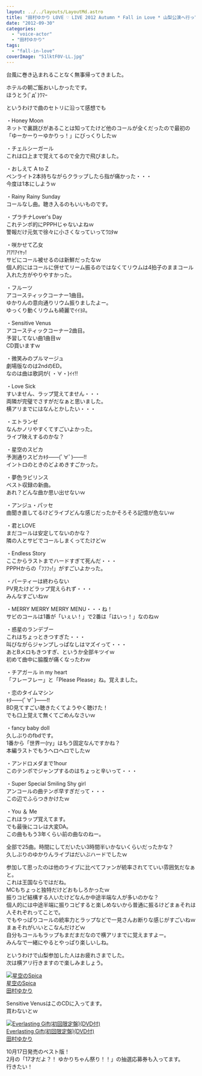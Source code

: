 ```yaml
---
layout: ../../layouts/LayoutMd.astro
title: "田村ゆかり LOVE ♡ LIVE 2012 Autumn * Fall in Love * 山梨公演へ行ってきた(感想編)"
date: "2012-09-30"
categories: 
  - "voice-actor"
  - "田村ゆかり"
tags: 
  - "fall-in-love"
coverImage: "51lktF0V-LL.jpg"
---
```


台風に巻き込まれることなく無事帰ってきました。

ホテルの朝ご飯おいしかったです。  
ほうとう(ﾟдﾟ)ｳﾏｰ

というわけで曲のセトリに沿って感想でも

・Honey Moon  
ネットで裏跳びがあることは知ってたけど他のコールが全くだったので最初の「ゆーかーりーゆかりっ！」にびっくりしたｗ

・チェルシーガール  
これは口上まで覚えてるので全力で飛びました。

・おしえて A to Z  
ペンライト2本持ちながらクラップしたら指が痛かった・・・  
今度は1本にしようｗ

・Rainy Rainy Sunday  
コールなし曲。聴き入るのもいいものです。

・プラチナLover's Day  
これテンポ的にPPPHじゃないよねｗ  
警報だけ元気で徐々に小さくなっていってﾜﾛﾀw

・咲かせて乙女  
ｱ!ｱ!ｱｲﾔｯ!  
サビにコール被せるのは新鮮だったなｗ  
個人的にはコールに併せてリーム振るのではなくてリウムは4拍子のままコール入れた方がやりやすかった。

・フルーツ  
アコースティックコーナー1曲目。  
ゆかりんの意向通りリウム振りましたよー。  
ゆっくり動くリウムも綺麗でｲｲﾖﾈ。

・Sensitive Venus  
アコースティックコーナー2曲目。  
予習してない曲1曲目ｗ  
CD買いますｗ

・微笑みのプルマージュ  
劇場版なのは2ndのED。  
なのは曲は歌詞が( ・∀・)ｲｲ!!

・Love Sick  
すいません、ラップ覚えてません・・・  
両隣が完璧でさすがだなぁと思いました。  
横アリまでにはなんとかしたい・・・

・エトランゼ  
なんかノリやすくてすごいよかった。  
ライブ映えするのかな？

・星空のスピカ  
予測通りスピカｷﾀ――(ﾟ∀ﾟ)――!!  
イントロのときのどよめきすごかった。

・夢色ラビリンス  
ベスト収録の新曲。  
あれ？どんな曲か思い出せないｗ

・アンジュ・パッセ  
曲聞き直してるけどライブどんな感じだったかそろそろ記憶が危ないｗ

・君とLOVE  
まだコールは安定してないのかな？  
隣の人とサビでコールしまくってたけどｗ  
  
・Endless Story  
ここからラストまでハードすぎて死んだ・・・  
PPPHからの「ﾌﾌﾌｯ!」がすごいよかった。

・パーティーは終わらない  
PV見たけどラップ覚えられず・・・  
みんなすごいねｗ

・MERRY MERRY MERRY MENU・・・ね！  
サビのコールは1番が「いぇい！」で2番は「はいっ！」なのねｗ

・惑星のランデブー  
これはちょっときつすぎた・・・  
叫びながらジャンプしっぱなしはマズイって・・・  
あとBメロもきつすぎ、というか全部キツイｗ  
初めて曲中に脇腹が痛くなったわｗ

・チアガール in my heart  
「フレーフレー」と「Please Please」ね。覚えました。

・恋のタイムマシン  
ｷﾀ――(ﾟ∀ﾟ)――!!  
BD見てすごい聴きたくてようやく聴けた！  
でも口上覚えて無くてごめんなさいｗ

・fancy baby doll  
久しぶりのfbdです。  
1番から「世界一(ry」はもう固定なんですかね？  
本編ラストでもうヘロヘロでしたｗ

・アンドロメダまで1hour  
このテンポでジャンプするのはちょっと辛いって・・・  
  
・Super Special Smiling Shy girl  
アンコールの曲テンポ早すぎだって・・・  
この辺でふらつきかけたｗ

・You ＆ Me  
これはラップ覚えてます。  
でも最後にコレは大変DA。  
この曲ももう3年くらい前の曲なのねー。

全部で25曲。時間にしてだいたい3時間半いかないくらいだったかな？  
久しぶりのゆかりんライブはだいぶハードでしたｗ

参加して思ったのは他のライブに比べてファンが統率されてていい雰囲気だなぁと。  
これは王国ならではだね。  
MCもちょっと独特だけどおもしろかったｗ  
振りコピ結構する人いたけどなんか中途半端な人が多いのかな？  
個人的には中途半端に振りコピすると楽しめないから普通に振るけどまぁそれは人それぞれってことで。  
でもやっぱりコールの統率力とラップなどで一見さんお断りな感じがすごいねｗ  
まぁそれがいいとこなんだけどｗ  
自分もコールもラップもまだまだなので横アリまでに覚えますよー。  
みんなで一緒にやるとやっぱり楽しいしね。

というわけで山梨参加した人はお疲れさまでした。  
次は横アリ行きますので楽しみましょう。

[![星空のSpica](/wp/images/51lktF0V-LL._SL75_.jpg)  
星空のSpica  
田村ゆかり](https://www.amazon.co.jp/exec/obidos/ASIN/B000NQRVB2/mizuka123-22/ref=nosim)

Sensitive VenusはこのCDに入ってます。  
買わないとｗ

[![Everlasting Gift(初回限定盤)(DVD付)](/wp/images/no-image-avail-tny.gif)  
Everlasting Gift(初回限定盤)(DVD付)  
田村ゆかり](https://www.amazon.co.jp/exec/obidos/ASIN/B008NCZE1C/mizuka123-22/ref=nosim)

10月17日発売のベスト版！  
2月の「17才だよ？！ ゆかりちゃん祭り！！」の抽選応募券も入ってます。  
行きたい！
